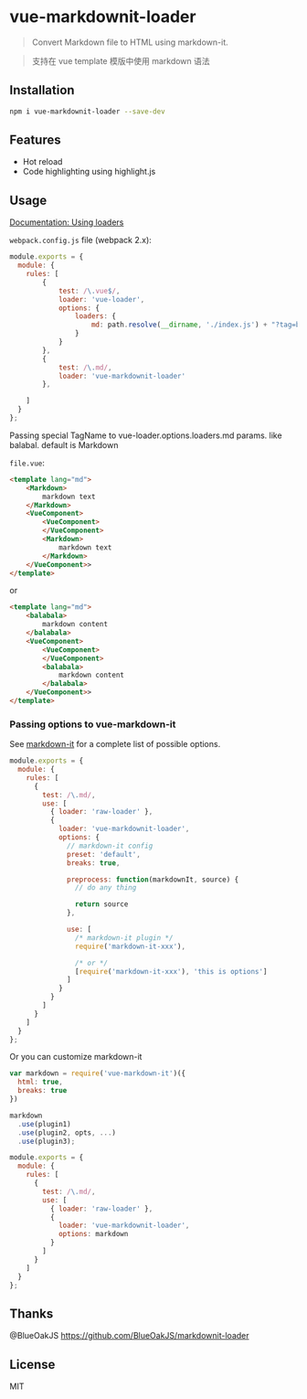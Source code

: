 # vue-markdownit-loader

> Convert Markdown file to HTML using markdown-it.

> 支持在 vue template 模版中使用 markdown 语法

## Installation

```bash
npm i vue-markdownit-loader --save-dev
```

## Features
- Hot reload
- Code highlighting using highlight.js

## Usage
[Documentation: Using loaders](http://webpack.github.io/docs/using-loaders.html)

`webpack.config.js` file (webpack 2.x):

```javascript
module.exports = {
  module: {
    rules: [
    	{
    		test: /\.vue$/,
    		loader: 'vue-loader',
    		options: {
    			loaders: {
    				md: path.resolve(__dirname, './index.js') + "?tag=balabala"
    			}
    		}
    	},
    	{
      		test: /\.md/,
      		loader: 'vue-markdownit-loader'
    	},

    ]
  }
};
```

Passing special TagName to vue-loader.options.loaders.md params. like balabal. default is Markdown

`file.vue`:

```html
<template lang="md">
	<Markdown>
		markdown text
	</Markdown>
	<VueComponent>
		<VueComponent>
		</VueComponent>
		<Markdown>
			markdown text
		</Markdown>
	</VueComponent>>
</template>
```
or 

```html
<template lang="md">
	<balabala>
		markdown content
	</balabala>
	<VueComponent>
		<VueComponent>
		</VueComponent>
		<balabala>
			markdown content
		</balabala>
	</VueComponent>>
</template>
```

### Passing options to vue-markdown-it

See [markdown-it](https://github.com/markdown-it/markdown-it#init-with-presets-and-options) for a complete list of possible options.

```javascript
module.exports = {
  module: {
    rules: [
      {
        test: /\.md/,
        use: [
          { loader: 'raw-loader' },
          {
            loader: 'vue-markdownit-loader',
            options: {
              // markdown-it config
              preset: 'default',
              breaks: true,

              preprocess: function(markdownIt, source) {
                // do any thing

                return source
              },

              use: [
                /* markdown-it plugin */
                require('markdown-it-xxx'),

                /* or */
                [require('markdown-it-xxx'), 'this is options']
              ]
            }
          }
        ]
      }
    ]
  }
};
```

Or you can customize markdown-it

```javascript
var markdown = require('vue-markdown-it')({
  html: true,
  breaks: true
})

markdown
  .use(plugin1)
  .use(plugin2, opts, ...)
  .use(plugin3);

module.exports = {
  module: {
    rules: [
      {
        test: /\.md/,
        use: [
          { loader: 'raw-loader' },
          {
            loader: 'vue-markdownit-loader',
            options: markdown
          }
        ]
      }
    ]
  }
};
```


## Thanks

@BlueOakJS https://github.com/BlueOakJS/markdownit-loader

## License
MIT